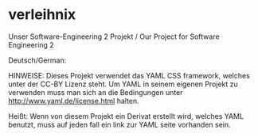 verleihnix
==========

Unser Software-Engineering 2 Projekt / Our Project for Software Engineering 2

Deutsch/German: 

HINWEISE: Dieses Projekt verwendet das YAML CSS framework, welches unter der CC-BY Lizenz steht.
Um YAML in seinem eigenen Projekt zu verwenden muss man sich an die Bedingungen unter http://www.yaml.de/license.html halten.

Heißt: Wenn von diesem Projekt ein Derivat erstellt wird, welches YAML benutzt, muss auf jeden fall ein link zur YAML seite vorhanden sein. 
